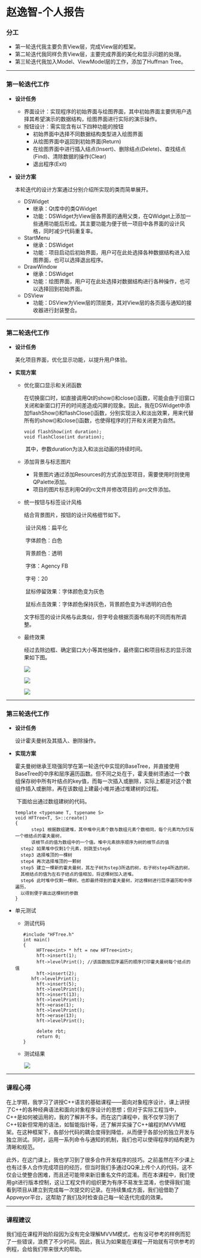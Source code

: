 # 赵逸智-个人报告

### 分工

* 第一轮迭代我主要负责View层，完成View层的框架。
* 第二轮迭代我同样负责View层，主要完成界面的美化和显示问题的处理。
* 第三轮迭代我加入Model、ViewModel层的工作，添加了Huffman Tree。

-------------------

### 第一轮迭代工作

* **设计任务**
  * 界面设计：实现程序的初始界面与绘图界面，其中初始界面主要供用户选择其希望演示的数据结构，绘图界面进行实际的演示操作。
  * 按钮设计：需实现含有以下四种功能的按钮
    * 初始界面中选择不同数据结构类型进入绘图界面
    * 从绘图界面中返回到初始界面(Return)
    * 在绘图界面中进行插入结点(Insert)、删除结点(Delete)、查找结点(Find)、清除数据的操作(Clear)
    * 退出程序(Exit)

* **设计方案**

  本轮迭代的设计方案通过分别介绍所实现的类而简单展开。

  * DSWidget
    * 继承：Qt库中的类QWidget
    * 功能：DSWidget为View层各界面的通用父类，在QWidget上添加一些通用功能后形成。其主要功能为便于统一项目中各界面的设计风格，同时减少代码重复率。
  * StartMenu
    * 继承：DSWidget
    * 功能：项目启动后初始界面，用户可在此处选择各种数据结构进入绘图界面，也可以选择退出程序。
  * DrawWindow
    * 继承：DSWidget
    * 功能：绘图界面，用户可在此处选择对数据结构进行各种操作，也可以选择回到初始界面。
  * DSView
    * 功能：DSView为View层的顶层类，其对View层的各页面与通知的接收器进行封装整合。

---------------------------

### 第二轮迭代工作

* **设计任务**

  美化项目界面，优化显示功能，以提升用户体验。					

* **实现方案**

  * 优化窗口显示和关闭函数

    ​	在切换窗口时，如直接调用Qt的show()和close()函数，可能会由于旧窗口关闭和新窗口打开的时间差造成闪屏的现象。因此，我在DSWidget中添加flashShow()和flashClose()函数，分别实现淡入和淡出效果，用来代替所有的show()和close()函数，也使得程序的打开和关闭更为自然。

    ```
    void flashShow(int duration);
    void flashClose(int duration);
    ```

    ​	其中，参数duration为淡入和淡出动画的持续时间。

  * 添加背景与标志图片

    * 背景图片通过添加Resources的方式添加至项目，需要使用时则使用QPalette添加。
    * 项目的图片标志利用Qt的rc文件并修改项目的.pro文件添加。

  * 统一按钮与标签设计风格

    结合背景图片，按钮的设计风格细节如下。

    ​	设计风格：扁平化

    ​	字体颜色：白色

    ​	背景颜色：透明

    ​	字体：Agency FB 

    ​	字号：20

    ​	鼠标停留效果：字体颜色变为灰色

    ​	鼠标点击效果：字体颜色保持灰色，背景颜色变为半透明的白色

    文字标签的设计风格与此类似，但字号会根据页面布局的不同而有所调整。

  * 最终效果

    经过去除边框、确定窗口大小等其他操作，最终窗口和项目标志的显示效果如下图。

    ![](https://github.com/SummerZJU/CSummerZJU/blob/master/image/View/StartMenu.png)

    ![](https://github.com/SummerZJU/CSummerZJU/blob/master/image/View/DrawWindow.png)

    ![](https://github.com/SummerZJU/CSummerZJU/blob/master/image/View/icon.jpg)

------------------------

### 第三轮迭代工作

* **设计任务**

  设计霍夫曼树及其插入、删除操作。

* **实现方案**

  ​	霍夫曼树继承王晓强同学在第一轮迭代中实现的BaseTree，并直接使用BaseTree的中序和层序遍历函数。但不同之处在于，霍夫曼树须通过一个数组保存树中所有叶结点的key值，而每一次插入或删除，实际上都是对这个数组作插入或删除，再在该数组上建最小堆并通过堆建树的过程。

  ​	下面给出通过数组建树的代码。

  ```
  template <typename T, typename S>
  void HFTree<T, S>::create()
  {
     	step1 根据数组建堆，其中堆中元素个数与数组元素个数相同，每个元素均为仅有一个根结点的霍夫曼树，
     	该根节点的值为数组中的一个值。堆中元素排序顺序为树的根节点的值
  	step2 如果堆中仅剩1个元素，则跳至step6
  	step3 选择堆顶的一棵树
  	step4 再次选择堆顶的一颗树
  	step5 建立一棵新的霍夫曼树，其左子树为step3所选的树，右子树step4所选的树，
  	其根结点的值为左右子结点的值相加，将这棵树加入进堆。
  	step6 此时堆中仅剩一棵树，也即最终得到的霍夫曼树，对这棵树进行层序遍历和中序遍历，
  	以得到便于画出这棵树的参数	
  }
  ```

* 单元测试

  * 测试代码

  ```
     #include "HFTree.h"
     int main()
     {
          HFTree<int> * hft = new HFTree<int>;
          hft->insert(1);
          hft->levelPrint(); //该函数按层序遍历的顺序打印霍夫曼树每个结点的值
          hft->insert(2);
   	    hft->levelPrint();
          hft->insert(5);
          hft->levelPrint();
          hft->insert(13);
          hft->levelPrint();
          hft->erase(1);
          hft->levelPrint();
          hft->erase(13);
          hft->levelPrint();
  
          delete rbt;
          return 0;
     }
  ```

  * 测试结果

    ![](https://github.com/SummerZJU/CSummerZJU/blob/master/image/Model/testHFT.png)

-----------------------------------------------

### 课程心得

​	在上学期，我学习了讲授C++语言的基础课程——面向对象程序设计，课上讲授了C++的各种经典语法和面向对象程序设计的思想；但对于实际工程当中，C++是如何被运用的，我的了解并不多。而在这门课程中，我不仅学习到了C++较新但常用的语法，如智能指针等，还了解并实操了C++编程的MVVM框架。在这种框架下，各部分代码的耦合度得到降低，从而便于各部分的独立开发与独立测试。同时，运用一系列命令与通知的机制，我们也可以使得程序的结构更为清晰和规范。

​	此外，在这门课上，我也学习到了很多合作开发程序的技巧。之前虽然在不少课上也有过多人合作完成项目的经历，但当时我们多通过QQ来上传个人的代码，这不仅会让使整合困难，而且还可能带来新旧重名文件的混淆。而在本课程中，我们使用git进行版本控制，这让工程文件的组织更为有序不易发生混淆，也使得我们能看到项目从建立到完成每一次提交的记录。在持续集成方面，我们组借助了Appveyor平台，这帮助了我们及时检查自己每一轮迭代完成的效果。

--------------------------------------

### 课程建议

​	我们组在课程开始阶段因为没有完全理解MVVM模式，也有没可参考的样例而犯了一些错误，浪费了不少时间。因此，我认为如果能在课程一开始就有可供参考的例程，会给我们带来很大的帮助。
